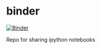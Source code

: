 # binder

[![Binder](http://mybinder.org/badge.svg)](http://mybinder.org/repo/dtamayo/binder)

Repo for sharing ipython notebooks
